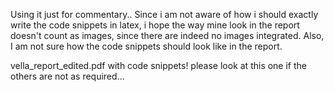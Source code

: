 Using it just for commentary..
Since i am not aware of how i should exactly write the code snippets in latex, i hope the way mine look in the report doesn't count as images, since there are indeed no images integrated. Also, I am not sure how the code snippets should look like in the report.

vella_report_edited.pdf with code snippets! please look at this one if the others are not as required...
